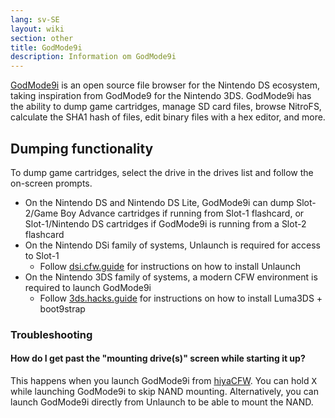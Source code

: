 ```yaml
---
lang: sv-SE
layout: wiki
section: other
title: GodMode9i
description: Information om GodMode9i
---
```


[GodMode9i](https://github.com/DS-Homebrew/GodMode9i/) is an open source file browser for the Nintendo DS ecosystem, taking inspiration from GodMode9 for the Nintendo 3DS. GodMode9i has the ability to dump game cartridges, manage SD card files, browse NitroFS, calculate the SHA1 hash of files, edit binary files with a hex editor, and more.

## Dumping functionality

To dump game cartridges, select the drive in the drives list and follow the on-screen prompts.
- On the Nintendo DS and Nintendo DS Lite, GodMode9i can dump Slot-2/Game Boy Advance cartridges if running from Slot-1 flashcard, or Slot-1/Nintendo DS cartridges if GodMode9i is running from a Slot-2 flashcard
- On the Nintendo DSi family of systems, Unlaunch is required for access to Slot-1
   - Follow [dsi.cfw.guide](https://dsi.cfw.guide/) for instructions on how to install Unlaunch
- On the Nintendo 3DS family of systems, a modern CFW environment is required to launch GodMode9i
   - Follow [3ds.hacks.guide](https://3ds.hacks.guide/) for instructions on how to install Luma3DS + boot9strap

### Troubleshooting

#### How do I get past the "mounting drive(s)" screen while starting it up?
This happens when you launch GodMode9i from [hiyaCFW](../hiyacfw). You can hold <kbd class="face">X</kbd> while launching GodMode9i to skip NAND mounting. Alternatively, you can launch GodMode9i directly from Unlaunch to be able to mount the NAND.

